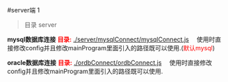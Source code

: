 <!-- <center><h1><b>落花残雪的项目介绍</b></h1></center> -->

#server端
1
>目录 server

**mysql数据库连接** <font color ="red"><b>目录:</b>  [./server/mysqlConnect/mysqlConnect.js](./server/mysqlConnect/mysqlConnect.js)</font>
&emsp;使用时直接修改config并且修改mainProgram里面引入的路径既可以使用.(<font color="red">默认mysql</font>)

**oracle数据库连接** <font color ="red"><b>目录:</b> [./ordbConnect/ordbConnect.js](./server/ordbConnect/ordbConnect.js)</font>
&emsp;使用时直接修改config并且修改mainProgram里面引入的路径既可以使用. 